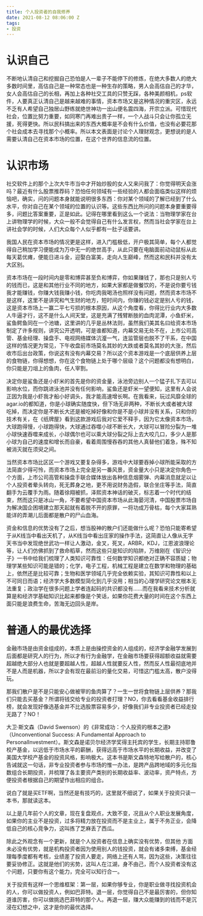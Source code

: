 ```yaml
---
title: 个人投资者的自我修养
date: 2021-08-12 08:06:00 Z
tags:
- 投资
---
```


# 认识自己

不断地认清自己和挖掘自己恐怕是人一辈子不能停下的修炼，在绝大多数人的绝大多数时间里，高估自己是一种常态也是一种生存的策略，男人会高估自己的才华，女人会高估自己的长相，再加上各种社交工具的只赞无踩，各种美颜相机，ps软件，人要真正认清自己是越来越难的事情，资本市场又是这种情况的重灾区，永远不乏有人希望自己独居山野练就绝世神功一出山便名震四海，开宗立派。可惜现代社会，位置比努力重要，如同寒门再难出贵子一样，一个人战斗只会让你孤立无援，死得更快。所以民科搞出来的东西大概率是不会有什么价值，也没有必要花那个社会成本去寻找那个小概率。所以本文表面是讨论个人理财观念，更想说的是人需要认清自己在资本市场的位置，在这个世界的信息流的位置。

# 认识市场


社交软件上的那个上次大牛市当中才开始炒股的女人又来问我了：你觉得明天会涨吗？最近有什么股票推荐码？恐怕任何领域有一些经验的人都会面临类似这样的烦恼吧，确实，问的问题本身就能说明很多东西：你对某个领域的了解已经到了什么水平，你对自己在某个领域的位置的认识等。这些东西比所问的问题本身要重要得多，问题比答案重要，正是如此。记得在哪里看到这么一个说法：当物理学家在台上讲物理学的时候，大众一般不会觉得自己有什么发言权，然而当社会学家在台上讲社会学的时候，人们大众每个人似乎都有一肚子话要讲。


我国人民在资本市场的情况更是这样，进入门槛极低，开户极其简单，每个人都觉得自己稍加学习便能成为万中无一的绝世高手，从此只要在电脑面前动动鼠标从此每天葛优瘫，便能日进斗金，迎娶白富美，走向人生巅峰，然而这和民科并没有太大区别。


资本市场在一段时间内是零和博弈甚至负和博弈，你如果赚钱了，那也只是别人亏的钱而已，这是和其他行业不同的地方，如果大家都是做餐饮的，不是说你要亏钱我才能赚钱，你赚大钱我赚小钱，你吃肉我喝汤也照样没有问题，然而资本市场不是这样，这里不是讲究和气生财的地方，短时间内，你赚的钱必定是别人亏的钱，这是资本市场上一赢二平七亏损的根本原因，从这个角度看，你得比行业内大多数人牛逼才行，这不是什么人间天堂，这是充满了残臂断肢的血肉泥潭，小鱼虾米，鲨鱼鳄鱼同在一个池塘，这里讲的几乎是丛林法则，虽然我们美其名曰给资本市场制定了许多规则，讲究公开透明，可是谁都知道，内幕交易无处不在，上市公司高管、基金经理、操盘手、电视网络媒体沆瀣一气，连监管层也脱不了干系，在中国这样的情况更为常见，下午收盘前市场莫名其妙的大跌或者莫名其妙的大涨，然后收市后出台政策，你说这有没有内幕交易？所以这个资本游戏是一个底层供养上层的食物链，你得想想，你在这个食物链上处于哪个层级？这个问题都没有想明白，你只能是刀俎上的鱼肉，任人宰割。

决定你是鲨鱼还是小虾米的首先是你的资金量，泳池旁边别人一个猛子扎下去可以影响水位，而你跳进泳池并没有任何影响，鲨鱼还是虾米一望便知，这里有人会说正因为我是小虾我才船小好调头，我才能高速增长啊。在我看来，玩过风靡全球的agar.io的都知道，你是小球确实随度快，但下场无非两种，不断长大或者被大球吃掉，而决定你是不断长大还是被吃掉好像和你是不是小球并没有关系，只和你的技术有关，在《纸牌屋》看到这款游戏后我对它爱不释手，因为它太像资本市场，大球跑得慢，小球跑得快，大球通过吞噬小球不断长大，大球可以冒险分裂为一堆小球快速吞噬来成长，小球偶尔也可以乘大球分裂之际上去大咬几口，多少人是那小球为自己的速度和增长而自豪，看着周围慢吞吞的其他人真替他们着急，殊不知被消灭就在须臾之间。

当然资本市场比区区一个游戏又要复杂得多，游戏中大球要吞掉小球所能采取的方法简直少得可怜，而资本市场上完全是另一番风景，资金量大小只是决定你角色一个方面，上市公司高管和操盘手联合媒体放出各种信息烟雾弹、内幕消息就足以让个人投资者晕头转向，死无葬身之地，更不用说财务造假，联合坐庄等手法，简直翻手为云覆手为雨。随着徐翔被抓，泽熙资本神话的破灭，标志着一个时代的结束，然而这只是冰山一角，不要希望中国资本市场从此海晏河清，中国股票市场自为解决国企困境建立那天起就有着脱不开的原罪，一将功成万骨枯，每个大家耳熟能详的弄潮儿后面都是散户的尸山血海。

资金和信息的优势没有了之后，想当股神的散户们还能做什么呢？恐怕只能寄希望于从K线当中看出天机了，从K线当中看出庄家的操作手法，这简直让人像从无字天书当中发现绝世武功一样让人激动，金叉，死叉，ARBR，KDJ，江恩波浪理论等，让人们仿佛抓到了救命稻草，然而这些只是知识的陷阱，万维刚在《智识分子》一书中给我们梳理了人类知识可靠性：任何数学知识都绝对正确不容质疑；物理学某些知识可能是错的；化学，电子工程，机械工程是建立在数学和物理的基础上，依然还是比较可靠；生物和医学领域几乎完全依赖实验，其知识可靠性和以上不可同日而语；经济学大多数模型简化到几乎没用；相当的心理学研究论文根本无法重复；政治学在很多问题上学者连起码的共识都没有……而在我看来技术分析就算是和经济学基础知识比起来都像是个笑话，如果你花费大量的时间在这个东西上面只能是浪费生命，苦海无边回头是岸。

# 普通人的最优选择

金融市场是由资金组成的，本质上是由操控资金的人组成的，经济学金融学发展到后面都是研究人的行为，所以才有行为金融学，在金融市场要获得超额收益就需要超越绝大部分人也就是要超越人性，超越人性就要反人性，然而反人性最彻底地并不是人而是机器，所以才会有现在最前沿的量化交易，可惜这门槛太高，散户没得玩。

那我们散户是不是只能安心做被宰的鱼肉算了？一生一世将食物链上层供养？那我们只能去买基金？所谓将钱交给专业的投资者打理？NO，你去看看基金收益排行榜，就会发现好像选基金并不比选股票容易多少，好像我们非专业投资者已经走投无路了？NO！

大卫·斯文森（David Swenson）的《非常成功：个人投资的根本之道》（Unconventional Success: A Fundamental Approach to PersonalInvestment）。斯文森是诺贝尔经济学奖得主托宾的学生，长期主持耶鲁校产基金，以远低于市场水平的薪酬，获得远高于市场水平的长期收益，并改变了美国大学校产基金的投资风格，影响极大。这本书是斯文森特地写给散户的，核心告诫就这一句话，非专业投资者参与市场的惟一办法，是跨产品跨地域的多元化指数组合长期投资，并梳理了各主要资产类别的长期收益率、波动率，资产特点，方便投资者根据自己的期望作出相应的组合。

说白了就是买ETF啊，当然还是有技巧的，这里就不细说了，如果关于投资只读一本书，那就读这本。

以上是几年前个人的文章，现在复盘观点，大致不变，况且从个人职业发展角度，如果你的主业不是投资，过多将精力放在投资而不是主业上，属于不务正业，会降低自己的核心竞争力，这叫拣了芝麻丢了西瓜。

除此之外观念有一个更新，就是个人投资者在信息上确实没有优势，但其他 方面未必没有优势，就是机构投资者因为使用别人的钱投资，就会有诸多束缚，基金经理每季度都有考核，业绩差了投资人要走，网络上还有人骂，因为这些，决策往往要妥协修正。这就是他们的劣势，这叫人在江湖，身不由己，而个人投资者没有这个问题，只要你有这个能力，完全可以知行合一。

关于投资有这样一个思维框架：第一层，如果你够专业，你是职业做寻找投资机会的人，你可以做投资人，例如巴菲特。退一层，你觉得自己不是最厉害的，但你知道谁厉害，你可以做挑选巴菲特的那个人。再退一层，赚大众能赚到的钱而不是沉浸在幻想之中，这才是你的最优选择。